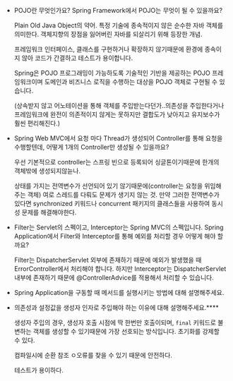 - POJO란 무엇인가요? Spring Framework에서 POJO는 무엇이 될 수 있을까요?
    
    Plain Old Java Object의 약어. 특정 기술에 종속적이지 않은 순수한 자바 객체를 의미한다. 객체지향의 장점을 잃어버린 자바를 되살리기 위해 등장한 개념.
    
    프레임워크 인터페이스, 클래스를 구현하거나 확장하지 않기때문에 환경에 종속이지 않아 코드가 간결하고 테스트가 용이합니다.
    
    Spring은 POJO 프로그래밍이 가능하도록 기술적인 기반을 제공하는 POJO 프레임워크이며 도메인과 비즈니스 로직을 수행하는 대상을 POJO 객체로 구현될 수 있습니다.
    
    (상속받지 않고 어노테이션을 통해 객체를 주입받는다던가..의존성을 주입한다거나 프레임워크에 완전이 의존적이지 않게는 못하지만 결합도가 낮아지고 유지보수가 훨씬 편리해진다.) 
    

- Spring Web MVC에서 요청 마다 Thread가 생성되어 Controller를 통해 요청을 수행할텐데, 어떻게 1개의 Controller만 생성될 수 있을까요?
    
    우선 기본적으로 controller는 스프링 빈으로 등록되어 싱글톤이기때문에 한개의 객체밖에 생성되지않늗나. 
    
    상태를 가지는 전역변수가 선언되어 있기 않기때문에(controller는 요청을 위임해주는 객체) 여로 스레드를 다뤄도 문제가 생기지 않는 것. 만약 그러한 전역변수가 있다면 synchronized 키워드나 concurrent 패키지의 클래스들을 사용하여 동시성 문제를 해결해야한다. 
    

- Filter는 Servlet의 스펙이고, Interceptor는 Spring MVC의 스펙입니다. Spring Application에서 Filter와 Interceptor를 통해 예외를 처리할 경우 어떻게 해야 할까요?
    
    Filter는 DispatcherServlet 외부에 존재하기 때문에 예외가 발생했을 때 ErrorController에서 처리해야 합니다. 하지만 Interceptor는 DispatcherServlet 내부에 존재하기 때문에 @ControllerAdvice를 적용해서 처리할 수 있습니다.
    

- Spring Application을 구동할 때 메서드를 실행시키는 방법에 대해 설명해주세요.
    
    

- 의존성과 설정값을 생성자 인자로 주입해야 하는 이유에 대해 설명해주세요.****
    
    생성자 주입의 경우, 생성자 호출 시점에 딱 한번만 호출이되며, `final` 키워드로 불변하는 객체를 생성할 수 있기때문에 가장 선호되는 방식입니다. 초기화를 강제할 수 있다. 
    
    컴파일시에 순환 참조 ㅇ오류를 찾을 수 있기 때문에 안전하다.
    
    테스트가 용이하다.
